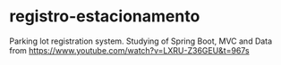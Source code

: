 # registro-estacionamento
Parking lot registration system.
Studying of Spring Boot, MVC and Data from https://www.youtube.com/watch?v=LXRU-Z36GEU&t=967s
